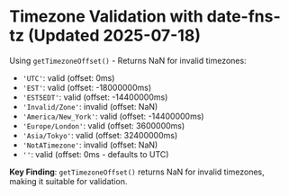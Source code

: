 # Timezone Validation with date-fns-tz (Updated 2025-07-18)

Using `getTimezoneOffset()` - Returns NaN for invalid timezones:
- `'UTC'`: valid (offset: 0ms)
- `'EST'`: valid (offset: -18000000ms)
- `'EST5EDT'`: valid (offset: -14400000ms)
- `'Invalid/Zone'`: invalid (offset: NaN)
- `'America/New_York'`: valid (offset: -14400000ms)
- `'Europe/London'`: valid (offset: 3600000ms)
- `'Asia/Tokyo'`: valid (offset: 32400000ms)
- `'NotATimezone'`: invalid (offset: NaN)
- `''`: valid (offset: 0ms - defaults to UTC)

**Key Finding**: `getTimezoneOffset()` returns NaN for invalid timezones, making it suitable for validation.